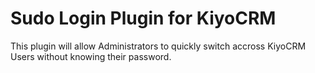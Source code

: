 # Sudo Login Plugin for KiyoCRM
This plugin will allow Administrators to quickly switch accross KiyoCRM Users without knowing their password.
 